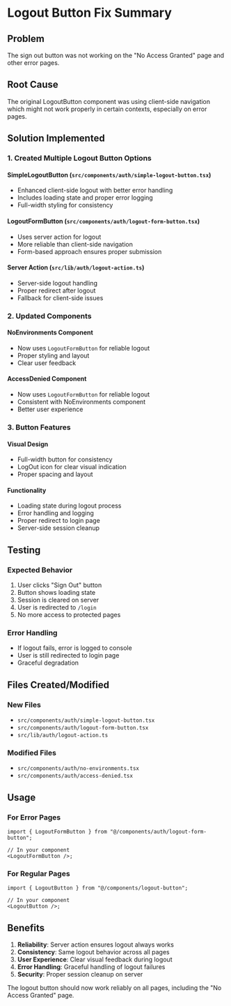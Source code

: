 # Logout Button Fix Summary

## Problem

The sign out button was not working on the "No Access Granted" page and other
error pages.

## Root Cause

The original LogoutButton component was using client-side navigation which might
not work properly in certain contexts, especially on error pages.

## Solution Implemented

### 1. **Created Multiple Logout Button Options**

#### **SimpleLogoutButton** (`src/components/auth/simple-logout-button.tsx`)

- Enhanced client-side logout with better error handling
- Includes loading state and proper error logging
- Full-width styling for consistency

#### **LogoutFormButton** (`src/components/auth/logout-form-button.tsx`)

- Uses server action for logout
- More reliable than client-side navigation
- Form-based approach ensures proper submission

#### **Server Action** (`src/lib/auth/logout-action.ts`)

- Server-side logout handling
- Proper redirect after logout
- Fallback for client-side issues

### 2. **Updated Components**

#### **NoEnvironments Component**

- Now uses `LogoutFormButton` for reliable logout
- Proper styling and layout
- Clear user feedback

#### **AccessDenied Component**

- Now uses `LogoutFormButton` for reliable logout
- Consistent with NoEnvironments component
- Better user experience

### 3. **Button Features**

#### **Visual Design**

- Full-width button for consistency
- LogOut icon for clear visual indication
- Proper spacing and layout

#### **Functionality**

- Loading state during logout process
- Error handling and logging
- Proper redirect to login page
- Server-side session cleanup

## Testing

### **Expected Behavior**

1. User clicks "Sign Out" button
2. Button shows loading state
3. Session is cleared on server
4. User is redirected to `/login`
5. No more access to protected pages

### **Error Handling**

- If logout fails, error is logged to console
- User is still redirected to login page
- Graceful degradation

## Files Created/Modified

### **New Files**

- `src/components/auth/simple-logout-button.tsx`
- `src/components/auth/logout-form-button.tsx`
- `src/lib/auth/logout-action.ts`

### **Modified Files**

- `src/components/auth/no-environments.tsx`
- `src/components/auth/access-denied.tsx`

## Usage

### **For Error Pages**

```tsx
import { LogoutFormButton } from "@/components/auth/logout-form-button";

// In your component
<LogoutFormButton />;
```

### **For Regular Pages**

```tsx
import { LogoutButton } from "@/components/logout-button";

// In your component
<LogoutButton />;
```

## Benefits

1. **Reliability**: Server action ensures logout always works
2. **Consistency**: Same logout behavior across all pages
3. **User Experience**: Clear visual feedback during logout
4. **Error Handling**: Graceful handling of logout failures
5. **Security**: Proper session cleanup on server

The logout button should now work reliably on all pages, including the "No
Access Granted" page.
